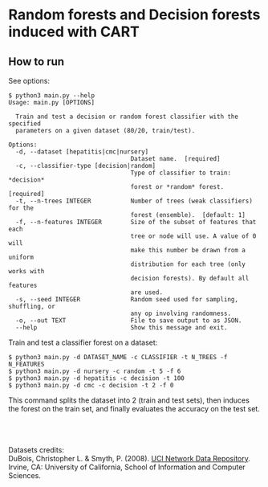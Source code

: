 # Random forests and Decision forests induced with CART

## How to run

See options:
```console
$ python3 main.py --help
Usage: main.py [OPTIONS]

  Train and test a decision or random forest classifier with the specified
  parameters on a given dataset (80/20, train/test).

Options:
  -d, --dataset [hepatitis|cmc|nursery]
                                  Dataset name.  [required]
  -c, --classifier-type [decision|random]
                                  Type of classifier to train: *decision*
                                  forest or *random* forest.  [required]
  -t, --n-trees INTEGER           Number of trees (weak classifiers) for the
                                  forest (ensemble).  [default: 1]
  -f, --n-features INTEGER        Size of the subset of features that each
                                  tree or node will use. A value of 0 will
                                  make this number be drawn from a uniform
                                  distribution for each tree (only works with
                                  decision forests). By default all features
                                  are used.
  -s, --seed INTEGER              Random seed used for sampling, shuffling, or
                                  any op involving randomness.
  -o, --out TEXT                  File to save output to as JSON.
  --help                          Show this message and exit.
```

Train and test a classifier forest on a dataset:
```console
$ python3 main.py -d DATASET_NAME -c CLASSIFIER -t N_TREES -f N_FEATURES
$ python3 main.py -d nursery -c random -t 5 -f 6
$ python3 main.py -d hepatitis -c decision -t 100
$ python3 main.py -d cmc -c decision -t 2 -f 0
```
This command splits the dataset into 2 (train and test sets), then induces the forest on the train set, and finally evaluates the accuracy on the test set.

\
\
\
Datasets credits:\
DuBois, Christopher L. & Smyth, P. (2008). [UCI Network Data Repository](http://networkdata.ics.uci.edu). Irvine, CA: University of California, School of Information and Computer Sciences.